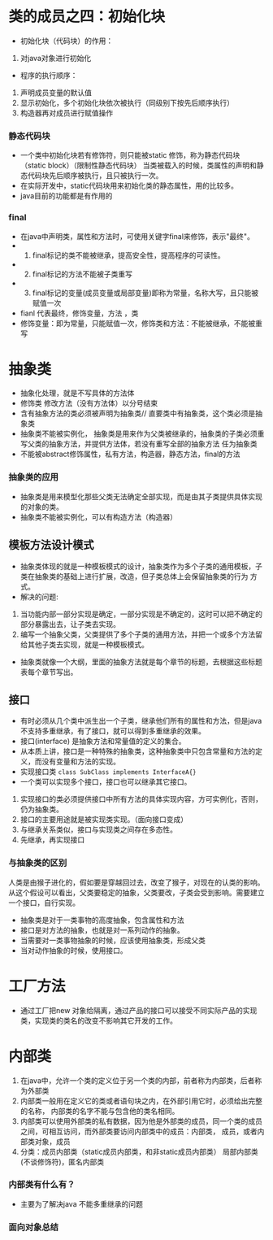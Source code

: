 # 类的成员之四：初始化块
- 初始化块（代码块）的作用：
1. 对java对象进行初始化
- 程序的执行顺序：
1. 声明成员变量的默认值
2. 显示初始化，多个初始化块依次被执行（同级别下按先后顺序执行）
3. 构造器再对成员进行赋值操作
### 静态代码块
- 一个类中初始化块若有修饰符，则只能被static 修饰，称为静态代码块（static block）（限制性静态代码块）
当类被载入的时候，类属性的声明和静态代码块先后顺序被执行，且只被执行一次。
- 在实际开发中，static代码块用来初始化类的静态属性，用的比较多。
- java目前的功能都是有作用的

### final 
- 在java中声明类，属性和方法时，可使用关键字final来修饰，表示"最终"。 
- 1. final标记的类不能被继承，提高安全性，提高程序的可读性。
- 2. final标记的方法不能被子类重写
- 3. final标记的变量(成员变量或局部变量)即称为常量，名称大写，且只能被赋值一次
- fianl 代表最终，修饰变量，方法 ，类
- 修饰变量：即为常量，只能赋值一次，修饰类和方法：不能被继承，不能被重写

# 抽象类
- 抽象化处理，就是不写具体的方法体
- 修饰类 修改方法（没有方法体）以分号结束
- 含有抽象方法的类必须被声明为抽象类// 直要类中有抽象类，这个类必须是抽象类
- 抽象类不能被实例化， 抽象类是用来作为父类被继承的，抽象类的子类必须重写父类的抽象方法，并提供方法体，若没有重写全部的抽象方法
任为抽象类
- 不能被abstract修饰属性，私有方法，构造器，静态方法，final的方法

### 抽象类的应用
- 抽象类是用来模型化那些父类无法确定全部实现，而是由其子类提供具体实现的对象的类。
- 抽象类不能被实例化，可以有构造方法（构造器）

## 模板方法设计模式
- 抽象类体现的就是一种模板模式的设计，抽象类作为多个子类的通用模板，子类在抽象类的基础上进行扩展，改造，但子类总体上会保留抽象类的行为
方式。
- 解决的问题:
1. 当功能内部一部分实现是确定，一部分实现是不确定的，这时可以把不确定的部分暴露出去，让子类去实现。
2. 编写一个抽象父类，父类提供了多个子类的通用方法，并把一个或多个方法留给其他子类去实现，就是一种模板模式。
- 抽象类就像一个大纲，里面的抽象方法就是每个章节的标题，去根据这些标题表每个章节写出。

## 接口
- 有时必须从几个类中派生出一个子类，继承他们所有的属性和方法，但是java不支持多重继承，有了接口，就可以得到多重继承的效果。
- 接口(interface) 是抽象方法和常量值的定义的集合。
- 从本质上讲，接口是一种特殊的抽象类，这种抽象类中只包含常量和方法的定义，而没有变量和方法的实现。
- 实现接口类
`class SubClass implements InterfaceA{}`
- 一个类可以实现多个接口，接口也可以继承其它接口。

1. 实现接口的类必须提供接口中所有方法的具体实现内容，方可实例化，否则，仍为抽象类。
2. 接口的主要用途就是被实现类实现。（面向接口变成）
3. 与继承关系类似，接口与实现类之间存在多态性。
4. 先继承，再实现接口

### 与抽象类的区别
人类是由猴子进化的，假如要是穿越回过去，改变了猴子，对现在的认类的影响。
从这个假设可以看出，父类要稳定的抽象，父类要改，子类会受到影响。需要建立一个接口，自行实现。
 - 抽象类是对于一类事物的高度抽象，包含属性和方法
 - 接口是对方法的抽象，也就是对一系列动作的抽象。
 - 当需要对一类事物抽象的时候，应该使用抽象类，形成父类
 - 当对动作抽象的时候，使用接口。
 
 # 工厂方法
 - 通过工厂把new 对象给隔离，通过产品的接口可以接受不同实际产品的实现类，实现类的类名的改变不影响其它开发的工作。
 
 # 内部类
 1. 在java中，允许一个类的定义位于另一个类的内部，前者称为内部类，后者称为外部类
 2. 内部类一般用在定义它的类或者语句块之内，在外部引用它时，必须给出完整的名称，
 内部类的名字不能与包含他的类名相同。
 3. 内部类可以使用外部类的私有数据，因为他是外部类的成员，同一个类的成员之间，可相互访问，而外部类要访问内部类中的成员：内部类，
 成员，或者内部类对象，成员
 4. 分类：成员内部类（static成员内部类，和非static成员内部类）
 局部内部类(不谈修饰符)，匿名内部类
 
 ### 内部类有什么有？
 - 主要为了解决java 不能多重继承的问题
 
 ### 面向对象总结
 
 
 
 
 
 
 